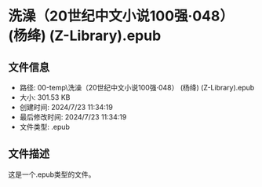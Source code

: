 ﻿# 洗澡（20世纪中文小说100强·048） (杨绛) (Z-Library).epub

## 文件信息
- 路径: 00-temp\洗澡（20世纪中文小说100强·048） (杨绛) (Z-Library).epub
- 大小: 301.53 KB
- 创建时间: 2024/7/23 11:34:19
- 最后修改时间: 2024/7/23 11:34:19
- 文件类型: .epub

## 文件描述
这是一个.epub类型的文件。

